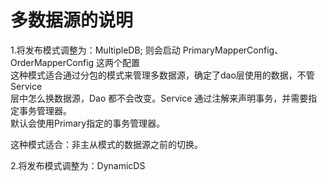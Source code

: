 # 多数据源的说明

1.将发布模式调整为：MultipleDB;
则会启动 PrimaryMapperConfig、OrderMapperConfig 这两个配置  
这种模式适合通过分包的模式来管理多数据源，确定了dao层使用的数据，不管Service  
层中怎么换数据源，Dao 都不会改变。Service 通过注解来声明事务，并需要指定事务管理器。  
默认会使用Primary指定的事务管理器。

这种模式适合：非主从模式的数据源之前的切换。   

2.将发布模式调整为：DynamicDS  

